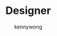 ---
layout: person
image: kenny.jpg
name: Kenny Wong
author: kennywong
title: Designer
order: 17

social: 
  - account: twitter
    username: iamkennywong
  - account: facebook
    username: iamkennywong
  - account: instagram
    username: iamkennywong
  - account: dribbble
    username: iamkennywong
  - account: spotify
    username: 1214137165

---
